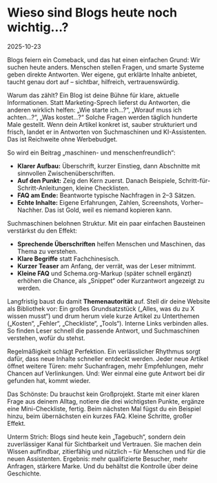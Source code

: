 <!doctype html><html lang="de">
<head>
<meta charset="utf-8">
<title>Wieso sind Blogs heute noch wichtig...? — Blog</title>
<meta name="description" content="">
<meta name="viewport" content="width=device-width, initial-scale=1">
<link rel="canonical" href="https://zukunftsberatung.xyz/blog/2025-10-23-wieso-sind-blogs-heute-noch-wichtig.html">
<meta property="og:title" content="Wieso sind Blogs heute noch wichtig...?">
<meta property="og:description" content="">

<meta property="og:type" content="article">
<meta property="article:published_time" content="2025-10-23">
<script type="application/ld+json">
  {"@context":"https://schema.org","@type":"Article","headline":"Wieso sind Blogs heute noch wichtig...?","datePublished":"2025-10-23","keywords":""}
  </script>
  <link rel="stylesheet" href="/assets/mobirise/css/mbr-additional.css">
  </head>
  <body>
  <main class="container" style="max-width:900px;margin:2rem auto;padding:1rem">
  <h1>Wieso sind Blogs heute noch wichtig...?</h1>
  <p><time datetime="2025-10-23">2025-10-23</time></p>
  
  <p>Blogs feiern ein Comeback, und das hat einen einfachen Grund: Wir suchen heute anders. Menschen stellen Fragen, und smarte Systeme geben direkte Antworten. Wer eigene, gut erklärte Inhalte anbietet, taucht genau dort auf – sichtbar, hilfreich, vertrauenswürdig.</p>
<p>Warum das zählt? Ein Blog ist deine Bühne für klare, aktuelle Informationen. Statt Marketing-Sprech lieferst du Antworten, die anderen wirklich helfen: „Wie starte ich…?“, „Worauf muss ich achten…?“, „Was kostet…?“ Solche Fragen werden täglich hunderte Male gestellt. Wenn dein Artikel konkret ist, sauber strukturiert und frisch, landet er in Antworten von Suchmaschinen und KI-Assistenten. Das ist Reichweite ohne Werbebudget.</p>
<p>So wird ein Beitrag „maschinen- und menschenfreundlich“:</p>
<ul>
<li><strong>Klarer Aufbau:</strong> Überschrift, kurzer Einstieg, dann Abschnitte mit sinnvollen Zwischenüberschriften.</li>
<li><strong>Auf den Punkt:</strong> Zeig den Kern zuerst. Danach Beispiele, Schritt-für-Schritt-Anleitungen, kleine Checklisten.</li>
<li><strong>FAQ am Ende:</strong> Beantworte typische Nachfragen in 2–3 Sätzen.</li>
<li><strong>Echte Inhalte:</strong> Eigene Erfahrungen, Zahlen, Screenshots, Vorher–Nachher. Das ist Gold, weil es niemand kopieren kann.</li>
</ul>
<p>Suchmaschinen belohnen Struktur. Mit ein paar einfachen Bausteinen verstärkst du den Effekt:</p>
<ul>
<li><strong>Sprechende Überschriften</strong> helfen Menschen und Maschinen, das Thema zu verstehen.</li>
<li><strong>Klare Begriffe</strong> statt Fachchinesisch.</li>
<li><strong>Kurzer Teaser</strong> am Anfang, der verrät, was der Leser mitnimmt.</li>
<li><strong>Kleine FAQ</strong> und Schema.org-Markup (später schnell ergänzt) erhöhen die Chance, als „Snippet“ oder Kurzantwort angezeigt zu werden.</li>
</ul>
<p>Langfristig baust du damit <strong>Themenautorität</strong> auf. Stell dir deine Website als Bibliothek vor: Ein großes Grundsatzstück („Alles, was du zu X wissen musst“) und drum herum viele kurze Artikel zu Unterthemen („Kosten“, „Fehler“, „Checkliste“, „Tools“). Interne Links verbinden alles. So finden Leser schnell die passende Antwort, und Suchmaschinen verstehen, wofür du stehst.</p>
<p>Regelmäßigkeit schlägt Perfektion. Ein verlässlicher Rhythmus sorgt dafür, dass neue Inhalte schneller entdeckt werden. Jeder neue Artikel öffnet weitere Türen: mehr Suchanfragen, mehr Empfehlungen, mehr Chancen auf Verlinkungen. Und: Wer einmal eine gute Antwort bei dir gefunden hat, kommt wieder.</p>
<p>Das Schönste: Du brauchst kein Großprojekt. Starte mit einer klaren Frage aus deinem Alltag, notiere die drei wichtigsten Punkte, ergänze eine Mini-Checkliste, fertig. Beim nächsten Mal fügst du ein Beispiel hinzu, beim übernächsten ein kurzes FAQ. Kleine Schritte, großer Effekt.</p>
<p>Unterm Strich: Blogs sind heute kein „Tagebuch“, sondern dein zuverlässiger Kanal für Sichtbarkeit und Vertrauen. Sie machen dein Wissen auffindbar, zitierfähig und nützlich – für Menschen und für die neuen Assistenten. Ergebnis: mehr qualifizierte Besucher, mehr Anfragen, stärkere Marke. Und du behältst die Kontrolle über deine Geschichte.</p>
  </main>
</body></html>